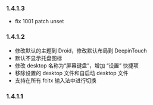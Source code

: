 ### 1.4.1.3

*   fix 1001 patch unset

### 1.4.1.2

- 修改默认的主题到 Droid，修改默认布局到 DeepinTouch
- 默认不显示托盘图标
- 修改 desktop 名称为“屏幕键盘”，增加 “设置” 快捷项
- 移除设置的 desktop 文件和自启动 desktop 文件
- 支持在所有 fcitx 输入法中进行切换

### 1.4.1.1
